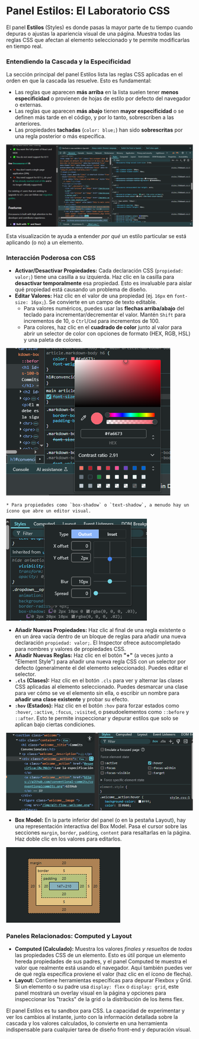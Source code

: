 # Panel Estilos: El Laboratorio CSS

El panel **Estilos** (Styles) es donde pasas la mayor parte de tu tiempo cuando depuras o ajustas la apariencia visual de una página. Muestra todas las reglas CSS que afectan al elemento seleccionado y te permite modificarlas en tiempo real.

### Entendiendo la Cascada y la Especificidad

La sección principal del panel Estilos lista las reglas CSS aplicadas en el orden en que la cascada las resuelve. Esto es fundamental:

* Las reglas que aparecen **más arriba** en la lista suelen tener **menos especificidad** o provienen de hojas de estilo por defecto del navegador o externas.
* Las reglas que aparecen **más abajo** tienen **mayor especificidad** o se definen más tarde en el código, y por lo tanto, sobrescriben a las anteriores.
* Las propiedades **tachadas** (`color: blue;`) han sido **sobrescritas** por una regla posterior o más específica.

![Panel Estilos mostrando reglas sobrescritas (tachadas)](/img/inspector-estilos-cascada.png)

Esta visualización te ayuda a entender *por qué* un estilo particular se está aplicando (o no) a un elemento.

### Interacción Poderosa con CSS

* **Activar/Desactivar Propiedades:** Cada declaración CSS (`propiedad: valor;`) tiene una casilla a su izquierda. Haz clic en la casilla para **desactivar temporalmente** esa propiedad. Esto es invaluable para aislar qué propiedad está causando un problema de diseño.
* **Editar Valores:** Haz clic en el valor de una propiedad (ej. `16px` en `font-size: 16px;`). Se convierte en un campo de texto editable.
    * Para valores numéricos, puedes usar las **flechas arriba/abajo** del teclado para incrementar/decrementar el valor. Mantén `Shift` para incrementos de 10, o `Ctrl`/`Cmd` para incrementos de 100.
    * Para colores, haz clic en el **cuadrado de color** junto al valor para abrir un selector de color con opciones de formato (HEX, RGB, HSL) y una paleta de colores.
    
![Selector de color en el panel Estilos](/img/inspector-estilos-color-picker.png)

    * Para propiedades como `box-shadow` o `text-shadow`, a menudo hay un ícono que abre un editor visual.
    
![Editor visual de box-shadow](/img/inspector-estilos-box-shadow-editor.png)

* **Añadir Nuevas Propiedades:** Haz clic al final de una regla existente o en un área vacía dentro de un bloque de reglas para añadir una nueva declaración `propiedad: valor;`. El Inspector ofrece autocompletado para nombres y valores de propiedades CSS.
* **Añadir Nuevas Reglas:** Haz clic en el botón **"+"** (a veces junto a "Element Style") para añadir una nueva regla CSS con un selector por defecto (generalmente el del elemento seleccionado). Puedes editar el selector.
* **`.cls` (Clases):** Haz clic en el botón `.cls` para ver y alternar las clases CSS aplicadas al elemento seleccionado. Puedes desmarcar una clase para ver cómo se ve el elemento sin ella, o escribir un nombre para **añadir una clase existente** y probar su efecto.
* **`:hov` (Estados):** Haz clic en el botón `:hov` para forzar estados como `:hover`, `:active`, `:focus`, `:visited`, o pseudoelementos como `::before` y `::after`. Esto te permite inspeccionar y depurar estilos que solo se aplican bajo ciertas condiciones.
    
![Simular estados CSS con :hov](/img/inspector-estilos-force-state.png)

* **Box Model:** En la parte inferior del panel (o en la pestaña Layout), hay una representación interactiva del Box Model. Pasa el cursor sobre las secciones `margin`, `border`, `padding`, `content` para resaltarlas en la página. Haz doble clic en los valores para editarlos.

![Box Model interactivo en el Inspector](/img/inspector-estilos-box-model.png)

### Paneles Relacionados: Computed y Layout

* **Computed (Calculado):** Muestra los valores *finales y resueltos* de *todas* las propiedades CSS de un elemento. Esto es útil porque un elemento hereda propiedades de sus padres, y el panel Computed te muestra el valor que realmente está usando el navegador. Aquí también puedes ver de qué regla específica proviene el valor (haz clic en el ícono de flecha).
* **Layout:** Contiene herramientas específicas para depurar Flexbox y Grid. Si un elemento o su padre usa `display: flex` o `display: grid`, este panel mostrará un overlay visual en la página y opciones para inspeccionar los "tracks" de la grid o la distribución de los ítems flex.

El panel Estilos es tu sandbox para CSS. La capacidad de experimentar y ver los cambios al instante, junto con la información detallada sobre la cascada y los valores calculados, lo convierte en una herramienta indispensable para cualquier tarea de diseño front-end y depuración visual.
